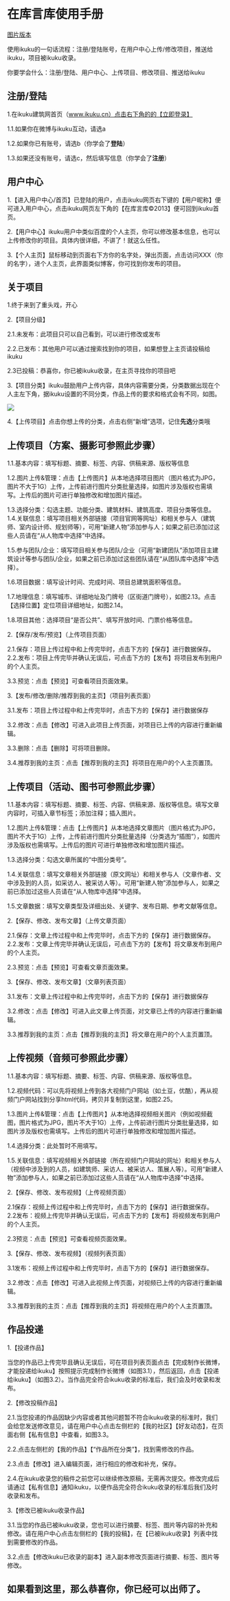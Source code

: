 # 在库言库使用手册

[图片版本](https://www.gitbook.com/book/caad/guide-ikuku-cn)

使用ikuku的一句话流程：注册/登陆账号，在用户中心上传/修改项目，推送给ikuku，项目被ikuku收录。

你要学会什么：注册/登陆、用户中心、上传项目、修改项目、推送给ikuku

## 注册/登陆


1.在ikuku建筑网首页（www.ikuku.cn）点击右下角的的【立即登录】

1.1.如果你在微博与ikuku互动，请选a

1.2.如果你已有账号，请选b（你学会了**登陆**）

1.3.如果还没有账号，请选c，然后填写信息（你学会了**注册**）


## 用户中心

1.【进入用户中心/首页】已登陆的用户，点击ikuku网页右下键的【用户昵称】便可进入用户中心，点击ikuku网页左下角的【在库言库©2013】便可回到ikuku首页。

2.【用户中心】ikuku用户中类似百度的个人主页，你可以修改基本信息，也可以上传修改你的项目。具体内很详细，不讲了！就这么任性。

3.【个人主页】鼠标移动到页面右下方你的名字处，弹出页面，点击访问XXX（你的名字），进个人主页，此界面类似博客，你可找到你发布的项目。

## 关于项目

1.终于来到了重头戏，开心

2.【项目分级】

2.1.未发布：此项目只可以自己看到，可以进行修改或发布

2.2.已发布：其他用户可以通过搜索找到你的项目，如果想登上主页请投稿给ikuku

2.3已投稿：恭喜你，你已被ikuku收录，在主页寻找你的项目吧

3.【项目分类】ikuku鼓励用户上传内容，具体内容需要分类，分类数据出现在个人主左下角，据ikuku设置的不同分类，作品上传的要求和格式会有不同，如图。

![](http://www.ikuku.cn/wp-content/uploads/user/u1497/POST/p200738/13965142233015-ikuku-yonghuzhongxin-shouce.jpg)

4.【上传项目】点击你想上传的分类，点击右侧“新增”选项，记住**先选**分类哦

## 上传项目（方案、摄影可参照此步骤）

1.1.基本内容：填写标题、摘要、标签、内容、供稿来源、版权等信息

1.2.图片上传&管理：点击【上传图片】从本地选择项目图片（图片格式为JPG，图片不大于1G）上传，上传前进行图片分类批量选择，如图片涉及版权也需填写。上传后的图片可进行单独修改和增加图片描述。

1.3.选择分类：勾选主题、功能分类、建筑材料、建筑高度、项目分类等信息。
1.4.关联信息：填写项目相关外部链接（项目官网等网址）和相关参与人（建筑师、室内设计师、规划师等），可用“新建人物”添加参与人；如果之前已添加过这些人员请在“从人物库中选择”中选择。

1.5.参与团队/企业：填写项目相关参与团队/企业（可用“新建团队”添加项目主建筑设计等参与团队/企业，如果之前已添加过这些团队请在“从团队库中选择”中选择）。

1.6.项目数据：填写设计时间、完成时间、项目总建筑面积等信息。

1.7.地理信息：填写城市、详细地址及门牌号（区街道门牌号），如图2.13。点击【选择位置】定位项目详细地址，如图2.14。

1.8.项目其他：选择项目“是否公共”、填写开放时间、门票价格等信息。

2.【保存/发布/预览】（上传项目页面）

2.1.保存：项目上传过程中和上传完毕时，点击下方的【保存】进行数据保存。
2.2.发布：项目上传完毕并确认无误后，可点击下方的【发布】将项目发布到用户的个人主页。

3.3.预览：点击【预览】可查看项目页面效果。

3.【发布/修改/删除/推荐到我的主页】（项目列表页面）

3.1.发布：项目上传过程中和上传完毕时，点击下方的【保存】进行数据保存

3.2.修改：点击【修改】可进入此项目上传页面，对项目已上传的内容进行重新编辑。

3.3.删除：点击【删除】可将项目删除。

3.4.推荐到我的主页：点击【推荐到我的主页】将项目在用户的个人主页置顶。

## 上传项目（活动、图书可参照此步骤）

1.1.基本内容：填写标题、摘要、标签、内容、供稿来源、版权等信息。填写文章内容时，可插入章节标签；添加注释；插入图片。

1.2.图片上传&管理：点击【上传图片】从本地选择文章图片（图片格式为JPG，图片不大于1G）上传，上传前进行图片分类批量选择（分类选为“插图”），如图片涉及版权也需填写。上传后的图片可进行单独修改和增加图片描述。

1.3.选择分类：勾选文章所属的“中图分类号”。

1.4.关联信息：填写文章相关外部链接（原文网址）和相关参与人（文章作者、文中涉及到的人员，如采访人、被采访人等）。可用“新建人物”添加参与人，如果之前已添加过这些人员请在“从人物库中选择”中选择。

1.5.文章数据：填写文章类型及详细出处、关键字、发布日期、参考文献等信息。

2.【保存、修改、发布文章】（上传文章页面）

2.1.保存：文章上传过程中和上传完毕时，点击下方的【保存】进行数据保存。
2.2.发布：文章上传完毕并确认无误后，可点击下方的【发布】将文章发布到用户的个人主页。

2.3.预览：点击【预览】可查看文章页面效果。

3.【保存、修改、发布文章】（文章列表页面）

3.1.发布：文章上传过程中和上传完毕时，点击下方的【保存】进行数据保存

3.2.修改：点击【修改】可进入此文章上传页面，对文章已上传的内容进行重新编辑。

3.3.推荐到我的主页：点击【推荐到我的主页】将文章在用户的个人主页置顶。
## 上传视频（音频可参照此步骤）

1.1.基本内容：填写标题、摘要、标签、内容、供稿来源、版权等信息。

1.2.视频代码：可以先将视频上传到各大视频门户网站（如土豆，优酷），再从视频门户网站找到分享html代码，拷贝并复制到这里，如图2.25。

1.3.图片上传&管理：点击【上传图片】从本地选择视频相关图片（例如视频截图，图片格式为JPG，图片不大于1G）上传，上传前进行图片分类批量选择，如图片涉及版权也需填写。上传后的图片可进行单独修改和增加图片描述。

1.4.选择分类：此处暂时不用填写。

1.5.关联信息：填写视频相关外部链接（所在视频门户网站的网址）和相关参与人（视频中涉及到的人员，如建筑师、采访人、被采访人、策展人等）。可用“新建人物”添加参与人，如果之前已添加过这些人员请在“从人物库中选择”中选择。

2.【保存、修改、发布视频】（上传视频页面）

2.1保存：视频上传过程中和上传完毕时，点击下方的【保存】进行数据保存。
2.2发布：视频上传完毕并确认无误后，可点击下方的【发布】将视频发布到用户的个人主页。

2.3预览：点击【预览】可查看视频页面效果。

3.【保存、修改、发布视频】（视频列表页面）

3.1发布：视频上传过程中和上传完毕时，点击下方的【保存】进行数据保存。

3.2.修改：点击【修改】可进入此视频上传页面，对视频已上传的内容进行重新编辑。

3.3.推荐到我的主页：点击【推荐到我的主页】将视频在用户的个人主页置顶。

## 作品投递

1.【投递作品】

当您的作品已上传完毕且确认无误后，可在项目列表页面点击【完成制作长微博，才能投递给ikuku】按照提示完成制作长微博（如图3.1），然后返回，点击【投递给ikuku】（如图3.2）。当作品完全符合ikuku收录的标准后，我们会及时收录和发布。

2.【修改投稿作品】

2.1.当您投递的作品因缺少内容或者其他问题暂不符合ikuku收录的标准时，我们会给您发送修改意见，请在用户中心点击左侧栏的【我的社区】【好友动态】，在页面右侧【私有信息】中查看，如图3.3。

2.2.点击左侧栏的【我的作品】【“作品所在分类”】，找到需修改的作品。

2.3.点击【修改】进入编辑页面，进行相应的修改和补充，保存。

2.4.在ikuku收录您的稿件之前您可以继续修改原稿，无需再次提交。修改完成后请通过【私有信息】通知ikuku，以便作品完全符合ikuku收录的标准后我们及时收录和发布。

3.【修改已被ikuku收录作品】

3.1.当您的作品已被ikuku收录，您也可以进行摘要、标签、图片等内容的补充和修改。请在用户中心点击左侧栏的【我的投稿】，在【已被ikuku收录】列表中找到需要修改的作品。

3.2.点击【修改ikuku已收录的副本】进入副本修改页面进行摘要、标签、图片等修改。

## 如果看到这里，那么恭喜你，你已经可以出师了。


